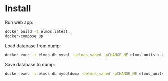 # Install

Run web app:

```bash
docker build -t elmos:latest .
docker-compose up
```

Load database from dump:

```bash
docker exec -i elmos-db mysql -uelmos_vahed -pCHANGE_ME elmos_units < data.sql
```

Save database to dump:

```bash
docker exec -i elmos-db mysqldump -uelmos_vahed -pCHANGE_ME elmos_units > elmos-db_$(date +%Y-%b-%d_%H-%M_%z).sql
```
